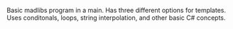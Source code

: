 Basic madlibs program in a main. Has three different options for templates. Uses conditonals, loops, string interpolation, and other basic
C# concepts. 
